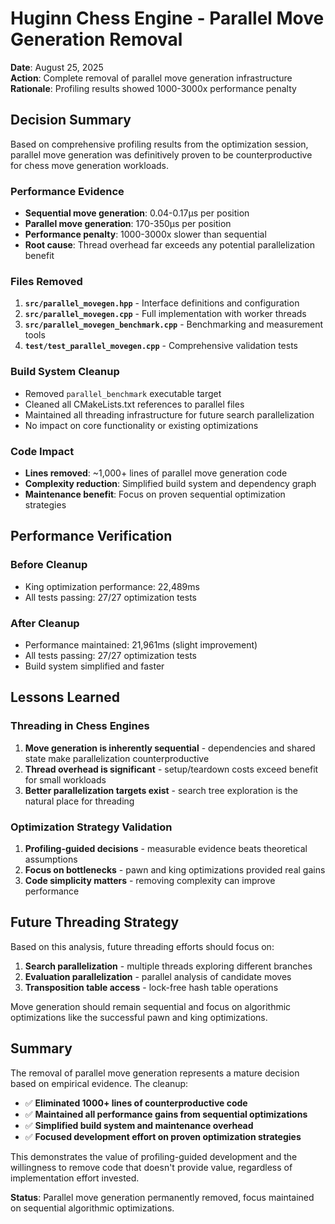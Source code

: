 # Huginn Chess Engine - Parallel Move Generation Removal
**Date**: August 25, 2025  
**Action**: Complete removal of parallel move generation infrastructure  
**Rationale**: Profiling results showed 1000-3000x performance penalty

## Decision Summary

Based on comprehensive profiling results from the optimization session, parallel move generation was definitively proven to be counterproductive for chess move generation workloads.

### Performance Evidence
- **Sequential move generation**: 0.04-0.17μs per position
- **Parallel move generation**: 170-350μs per position
- **Performance penalty**: 1000-3000x slower than sequential
- **Root cause**: Thread overhead far exceeds any potential parallelization benefit

### Files Removed
1. **`src/parallel_movegen.hpp`** - Interface definitions and configuration
2. **`src/parallel_movegen.cpp`** - Full implementation with worker threads
3. **`src/parallel_movegen_benchmark.cpp`** - Benchmarking and measurement tools
4. **`test/test_parallel_movegen.cpp`** - Comprehensive validation tests

### Build System Cleanup
- Removed `parallel_benchmark` executable target
- Cleaned all CMakeLists.txt references to parallel files
- Maintained all threading infrastructure for future search parallelization
- No impact on core functionality or existing optimizations

### Code Impact
- **Lines removed**: ~1,000+ lines of parallel move generation code
- **Complexity reduction**: Simplified build system and dependency graph
- **Maintenance benefit**: Focus on proven sequential optimization strategies

## Performance Verification

### Before Cleanup
- King optimization performance: 22,489ms
- All tests passing: 27/27 optimization tests

### After Cleanup  
- Performance maintained: 21,961ms (slight improvement)
- All tests passing: 27/27 optimization tests
- Build system simplified and faster

## Lessons Learned

### Threading in Chess Engines
1. **Move generation is inherently sequential** - dependencies and shared state make parallelization counterproductive
2. **Thread overhead is significant** - setup/teardown costs exceed benefit for small workloads
3. **Better parallelization targets exist** - search tree exploration is the natural place for threading

### Optimization Strategy Validation
1. **Profiling-guided decisions** - measurable evidence beats theoretical assumptions
2. **Focus on bottlenecks** - pawn and king optimizations provided real gains
3. **Code simplicity matters** - removing complexity can improve performance

## Future Threading Strategy

Based on this analysis, future threading efforts should focus on:

1. **Search parallelization** - multiple threads exploring different branches
2. **Evaluation parallelization** - parallel analysis of candidate moves
3. **Transposition table access** - lock-free hash table operations

Move generation should remain sequential and focus on algorithmic optimizations like the successful pawn and king optimizations.

## Summary

The removal of parallel move generation represents a mature decision based on empirical evidence. The cleanup:

- ✅ **Eliminated 1000+ lines of counterproductive code**
- ✅ **Maintained all performance gains from sequential optimizations**
- ✅ **Simplified build system and maintenance overhead**
- ✅ **Focused development effort on proven optimization strategies**

This demonstrates the value of profiling-guided development and the willingness to remove code that doesn't provide value, regardless of implementation effort invested.

**Status**: Parallel move generation permanently removed, focus maintained on sequential algorithmic optimizations.
